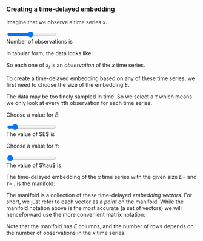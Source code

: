 
<script src="../assets/manifold.js" defer></script>
<script src="../assets/time-delayed-embedding.js" defer></script>

### Creating a time-delayed embedding

Imagine that we observe a time series $x$.


<div class="slidecontainer"><input type="range" min="1" max="20" value="10" class="slider" id="numObs"></div>
Number of observations is <span class="numObs_choice"></span>

In tabular form, the data looks like:

So each one of $x_i$ is an *observation* of the $x$ time series.

To create a time-delayed embedding based on any of these time series, we first need to choose the size of the embedding $E$.

The data may be too finely sampled in time.
So we select a $\tau$ which means we only look at every $\tau$th observation for each time series.

Choose a value for $E$:

<div class="slidecontainer"><input type="range" min="1" max="10" value="2" class="slider" id="E"></div>
The value of $E$ is <span class="E_choice"></span>

Choose a value for $\tau$:

<div class="slidecontainer"><input type="range" min="1" max="5" value="1" class="slider" id="tau"></div>
The value of $\tau$ is <span class="tau_choice"></span>

The time-delayed embedding of the $x$ time series with the given size $E =$ <span class="E_choice"></span> and $\tau =$ <span class="tau_choice"></span>, is the manifold:

The manifold is a collection of these time-delayed *embedding vectors*.
For short, we just refer to each vector as a *point* on the manifold.
While the manifold notation above is the most accurate (a set of vectors) we will henceforward use the more convenient matrix notation:

<p id="manifold"></p>

Note that the manifold has $E$ columns, and the number of rows depends on the number of observations in the $x$ time series.


<!-- Allow Missing: <input type="checkbox" id="allowMissing" value="Allow missing">
<div class="slidecontainer">
	<input type="range" min="-5" max="5" value="1" class="slider" id="p">
	<div id="p_choice"></div>
</div> -->
